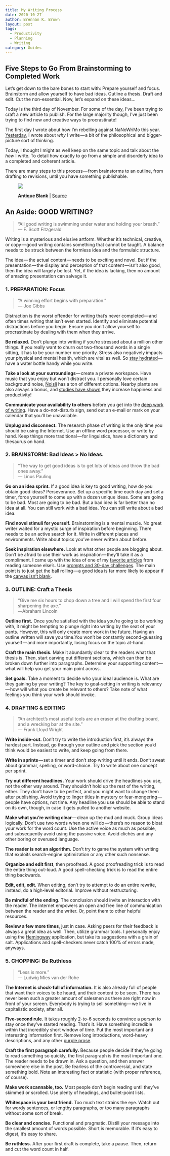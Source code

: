 ```yaml
---
title: My Writing Process
date: 2020-10-27
author: Brennan K. Brown
layout: post
tags:
  - Productivity
  - Planning
  - Writing
category: Guides
---
```


## Five Steps to Go From Brainstorming to Completed Work

<span>L</span>et’s get down to the bare bones to start with: Prepare yourself and focus. Brainstorm and allow yourself to have bad ideas. Outline a thesis. Draft and edit. Cut the non-essential. Now, let’s expand on these ideas…

Today is the third day of November. For some of the day, I’ve been trying to craft a new article to publish. For the large majority though, I’ve just been trying to find new and creative ways to procrastinate!

The first day I wrote about how I’m rebelling against NaNoWriMo this year. <a href="https://medium.com/@brennanbrown/why-i-write-e425cdda0e10" target="_blank" rel="noopener noreferrer">Yesterday</a>, I wrote about _why_ I write — a bit of the philosophical and bigger-picture sort of thinking.

Today, I thought I might as well keep on the same topic and talk about the _how_ I write. To detail how exactly to go from a simple and disorderly idea to a completed and coherent article.

There are many steps to this process — from brainstorms to an outline, from drafting to revisions, until you have something publishable.

<figure class="wp-caption">

<img data-width="3000" data-height="2250" src="https://cdn-images-1.medium.com/max/2560/1*xdeHxfY_NPhNrbAi6OunKw.jpeg" /> <figcaption class="wp-caption-text"><b>Antique Blank</b> | <a href="https://www.pexels.com/photo/antique-blank-camera-classic-269810/" target="_blank" rel="noopener noreferrer">Source</a></figcaption></figure>

## An Aside: GOOD WRITING?

> “All good writing is swimming under water and holding your breath.”   
> — F. Scott Fitzgerald

Writing is a mysterious and elusive artform. Whether it’s technical, creative, or copy — good writing contains something that cannot be taught. A balance needs to be struck between the formless idea and the formulaic structure.

The idea — the actual content — needs to be exciting and novel. But if the presentation — the display and perception of that content — isn’t also good, then the idea will largely be lost. Yet, if the idea is lacking, then no amount of amazing presentation can salvage it.

### 1. PREPARATION: Focus

> “A winning effort begins with preparation.”   
> — Joe Gibbs

<span>D</span>istraction is the worst offender for writing that’s never completed — and often times writing that isn’t even started. Identify and eliminate potential distractions before you begin. Ensure you don’t allow yourself to procrastinate by dealing with them when they arrive.

<b>Be relaxed.</b> Don’t plunge into writing if you’re stressed about a million other things. If you really want to churn out two-thousand words in a single sitting, it has to be your number one priority. Stress also negatively impacts your physical and mental health, which are vital as well. So <a href="https://familydoctor.org/hydration-why-its-so-important/" target="_blank" rel="noopener noreferrer">stay hydrated</a> — have a water bottle handy while you write.

<b>Take a look at your surroundings</b> — create a private workspace. Have music that you enjoy but won’t distract you. I personally love certain background noise, <a href="https://www.noisli.com/" target="_blank" rel="noopener noreferrer">Noisli</a> has a ton of different options. Nearby plants are also always a bonus, and <a href="https://www.theguardian.com/money/2014/aug/31/plants-offices-workers-productive-minimalist-employees" target="_blank" rel="noopener noreferrer">studies have shown</a> they increase happiness and productivity!

<b>Communicate your availability to others</b> before you get into the <a href="https://blog.evernote.com/blog/2017/02/23/deep-work-matters-distracted-world/" target="_blank" rel="noopener noreferrer">deep work of writing</a>. Have a do-not-disturb sign, send out an e-mail or mark on your calendar that you’ll be unavailable.

<b>Unplug and disconnect.</b> The research phase of writing is the only time you should be using the Internet. Use an offline word processor, or write by hand. Keep things more traditional — for linguistics, have a dictionary and thesaurus on hand.

### 2. BRAINSTORM: Bad Ideas > No Ideas.

> “The way to get good ideas is to get lots of ideas and throw the bad ones away.”  
> — Linus Pauling

<b>Go on an idea sprint.</b> If a good idea is key to good writing, how do you obtain good ideas? Perseverance. Set up a specific time each day and set a timer, force yourself to come up with a dozen unique ideas. Some are going to be bad. Most are going to be bad. But a bad idea is far better than no idea at all. You can still work with a bad idea. You can still write about a bad idea.

<b>Find novel stimuli for yourself.</b> Brainstorming is a mental muscle. No great writer waited for a mystic surge of inspiration before beginning. There needs to be an active search for it. Write in different places and environments. Write about topics you’ve never written about before.

<b>Seek inspiration elsewhere.</b> Look at what other people are blogging about. Don’t be afraid to use their work as inspiration — they’ll take it as a compliment. I came up with the idea of one of my <a href="https://medium.com/@brennanbrown/zen-of-housekeeping-cfd37efb744d" target="_blank" rel="noopener noreferrer">favorite articles</a> from reading someone else’s. Use <a href="https://www.thesitsgirls.com/writing-prompts/" target="_blank" rel="noopener noreferrer">prompts and 30-day challenges</a>. The main point is to just get the ball rolling — a good idea is far more likely to appear if the <a href="https://medium.com/@brennanbrown/the-best-time-to-start-a-new-year-s-resolution-is-right-now-ffdd389fbf01" target="_blank" rel="noopener noreferrer">canvas isn’t blank</a>.

### 3. OUTLINE: Craft a Thesis

> “Give me six hours to chop down a tree and I will spend the first four sharpening the axe.”   
> ―Abraham Lincoln

<b>Outline first.</b> Once you’re satisfied with the idea you’re going to be working with, it might be tempting to plunge right into writing by the seat of your pants. However, this will only create more work in the future. Having an outline written will save you time.You won’t be constantly second-guessing yourself — and more importantly, losing focus on the topic at-hand.

<b>Craft the main thesis.</b> Make it abundantly clear to the readers what that thesis is. Then, start carving out different sections, which can then be broken down further into paragraphs. Determine your supporting content — what will help you get your main point across.

<b>Set goals.</b> Take a moment to decide who your ideal audience is. What are they gaining by your writing? The key to goal-setting in writing is relevancy — how will what you create be relevant to others? Take note of what feelings you think your work should invoke.

### 4. DRAFTING & EDITING

> “An architect’s most useful tools are an eraser at the drafting board, and a wrecking bar at the site.”   
> — Frank Lloyd Wright

<b>Write inside-out.</b> Don’t try to write the introduction first, it’s always the hardest part. Instead, go through your outline and pick the section you’d think would be easiest to write, and keep going from there.

<b>Write in sprints</b> — set a timer and don’t stop writing until it ends. Don’t sweat about grammar, spelling, or word-choice. Try to write about one concept per sprint.

<b>Try out different headlines.</b> Your work should drive the headlines you use, not the other way around. They shouldn’t hold up the rest of the writing, either. They don’t have to be perfect, and you might want to change them after publishing. Avoid trying to linger titles in mystery or fear-mongering — people have options, not time. Any headline you use should be able to stand on its own, though, in case it gets pulled to another website.

<b>Make what you’re writing clear </b>— clean up the mud and muck. Group ideas logically. Don’t use two words when one will do — there’s no reason to bloat your work for the word count. Use the active voice as much as possible, and subsequently avoid using the passive voice. Avoid clichés and any other boring or overused language.

<b>The reader is not an algorithm.</b> Don’t try to game the system with writing that exploits search-engine optimization or any other such nonsense.

<b>Organize and edit first</b>, then proofread. A good proofreading trick is to read the entire thing out-loud. A good spell-checking trick is to read the entire thing backwards.

<b>Edit, edit, edit.</b> When editing, don’t try to attempt to do an entire rewrite, instead, do a high-level editorial. Improve without restructuring.

<b>Be mindful of the ending.</b> The conclusion should invite an interaction with the reader. The internet empowers an open and free line of communication between the reader and the writer. Or, point them to other helpful resources.

<b>Review a few more times</b>, just in case. Asking peers for their feedback is always a great idea as well. Then, utilize grammar tools. I personally enjoy using the <a href="https://www.hemingwayapp.com/" target="_blank" rel="noopener noreferrer">Hemingway</a> application, but take its suggestions with a grain of salt. Applications and spell-checkers never catch 100% of errors made, anyways.

### 5. CHOPPING: Be Ruthless

> “Less is more.”   
> — Ludwig Mies van der Rohe

<b>The Internet is chock-full of information.</b> It is also already full of people that want their voices to be heard, and their content to be seen. There has never been such a greater amount of salesmen as there are right now in front of your screen. Everybody is trying to sell something — we live in capitalistic society, after all.

<b>Five-second rule.</b> It takes roughly 2-to-6 seconds to convince a person to stay once they’ve started reading. That’s it. Have something incredible within that incredibly short window of time. Put the most important and interesting information first. Remove long introductions, word-heavy descriptions, and any other <a href="https://thewritepractice.com/purple-prose/" target="_blank" rel="noopener noreferrer">purple prose</a>.

<b>Craft the first paragraph carefully.</b> Because people decide if they’re going to read something so quickly, the first paragraph is the most important one. The reader needs to be drawn in. Ask a question, and then answer somewhere else in the post. Be fearless of the controversial, and state something bold. Note an interesting fact or statistic (with proper reference, of course).

<b>Make work scannable, too.</b> Most people don’t begin reading until they’ve skimmed or scrolled. Use plenty of headings, and bullet-point lists.

<b>Whitespace is your best friend.</b> Too much text strains the eye. Watch out for wordy sentences, or lengthy paragraphs, or too many paragraphs without some sort of break.

<b>Be clear and concise.</b> Functional and pragmatic. Distill your message into the smallest amount of words possible. Short is memorable. If it’s easy to digest, it’s easy to share.

<b>Be ruthless.</b> After your first draft is complete, take a pause. Then, return and cut the word count in half.
